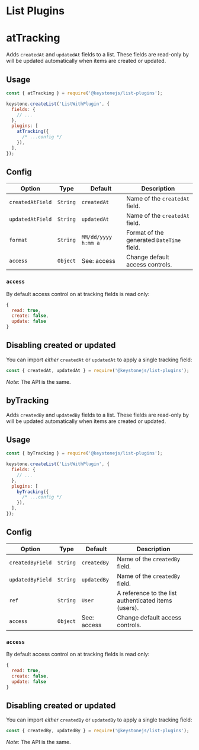 # List Plugins

# atTracking

Adds `createdAt` and `updatedAt` fields to a list. These fields are read-only by will be updated automatically when items are created or updated.

## Usage

```js
const { atTracking } = require('@keystonejs/list-plugins');

keystone.createList('ListWithPlugin', {
  fields: {
    // ...
  },
  plugins: [
    atTracking({
      /* ...config */
    }),
  ],
});
```

## Config

| Option           | Type     | Default             | Description                               |
| ---------------- | -------- | ------------------- | ----------------------------------------- |
| `createdAtField` | `String` | `createdAt`         | Name of the `createdAt` field.            |
| `updatedAtField` | `String` | `updatedAt`         | Name of the `createdAt` field.            |
| `format`         | `String` | `MM/dd/yyyy h:mm a` | Format of the generated `DateTime` field. |
| `access`         | `Object` | See: access         | Change default access controls.           |

### `access`

By default access control on at tracking fields is read only:

```javascript
{
  read: true,
  create: false,
  update: false
}
```

## Disabling created or updated

You can import _either_ `createdAt` or `updatedAt` to apply a single tracking field:

```javascript
const { createdAt, updatedAt } = require('@keystonejs/list-plugins');
```

_Note_: The API is the same.

## byTracking

Adds `createdBy` and `updatedBy` fields to a list. These fields are read-only by will be updated automatically when items are created or updated.

## Usage

```js
const { byTracking } = require('@keystonejs/list-plugins');

keystone.createList('ListWithPlugin', {
  fields: {
    // ...
  },
  plugins: [
    byTracking({
      /* ...config */
    }),
  ],
});
```

## Config

| Option           | Type     | Default     | Description                                          |
| ---------------- | -------- | ----------- | ---------------------------------------------------- |
| `createdByField` | `String` | `createdBy` | Name of the `createdBy` field.                       |
| `updatedByField` | `String` | `updatedBy` | Name of the `createdBy` field.                       |
| `ref`            | `String` | `User`      | A reference to the list authenticated items (users). |
| `access`         | `Object` | See: access | Change default access controls.                      |

### `access`

By default access control on at tracking fields is read only:

```javascript
{
  read: true,
  create: false,
  update: false
}
```

## Disabling created or updated

You can import _either_ `createdBy` or `updatedBy` to apply a single tracking field:

```javascript
const { createdBy, updatedBy } = require('@keystonejs/list-plugins');
```

_Note_: The API is the same.
